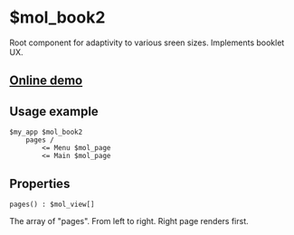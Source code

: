 # $mol_book2

Root component for adaptivity to various sreen sizes. Implements booklet UX.

## [Online demo](https://mol.js.org/app/demo/-/#demo=mol_book2_demo)

## Usage example

```
$my_app $mol_book2
	pages /
		<= Menu $mol_page
		<= Main $mol_page
```

## Properties

`pages() : $mol_view[]`

The array of "pages". From left to right. Right page renders first.
